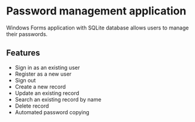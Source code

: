# Password management application 
Windows Forms application with SQLite database allows users to manage their passwords.

## Features
* Sign in as an existing user
* Register as a new user
* Sign out
* Create a new record
* Update an existing record
* Search an existing record by name
* Delete record
* Automated password copying
